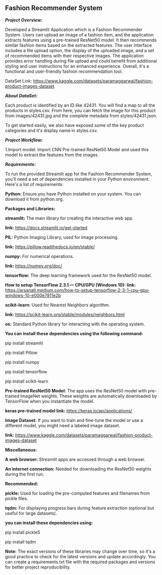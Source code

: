 ## Fashion Recommender System

***Project Overview:***


Developed a Streamlit Application which is a Fashion Recommender System. Users can upload an image of a fashion item, and the application extracts features using a pre-trained ResNet50 model. It then recommends similar fashion items based on the extracted features. The user interface includes a file upload option, the display of the uploaded image, and a set of recommended items with their respective images. The application provides error handling during file upload and could benefit from additional styling and user instructions for an enhanced experience. Overall, it's a functional and user-friendly fashion recommendation tool.



DataSet Link: https://www.kaggle.com/datasets/paramaggarwal/fashion-product-images-dataset

***About DataSet:***

Each product is identified by an ID like 42431. You will find a map to all the products in styles.csv. From here, you can fetch the image for this product from images/42431.jpg and the complete metadata from styles/42431.json.

To get started easily, we also have exposed some of the key product categories and it's display name in styles.csv.

***Project Workflow:***

1.Import model: Import CNN Pre-trained ResNet50 Model and used this model to extract the features from the images.


***Requirements:***


To run the provided Streamlit app for the Fashion Recommender System, you'll need a set of dependencies installed in your Python environment. Here's a list of requirements:

**Python:** Ensure you have Python installed on your system. You can download it from python.org.

**Packages and Libraries:**

**streamlit:** The main library for creating the interactive web app.

**link:** https://docs.streamlit.io/get-started

**PIL:** Python Imaging Library, used for image processing.

**link:** https://pillow.readthedocs.io/en/stable/

**numpy:** For numerical operations.

**link:** https://numpy.org/doc/

**tensorflow:** The deep learning framework used for the ResNet50 model.

**How to setup TensorFlow 2.3.1 — CPU/GPU (Windows 10):**
**link:** https://arsanatl.medium.com/how-to-setup-tensorflow-2-3-1-cpu-gpu-windows-10-e000e7811e2b

**scikit-learn:** Used for Nearest Neighbors algorithm.

**link:** https://scikit-learn.org/stable/modules/neighbors.html

**os:** Standard Python library for interacting with the operating system.


**You can install these dependencies using the following command:**

pip install streamlit 


pip install Pillow 


pip install numpy 


pip install tensorflow 


pip install scikit-learn



**Pre-trained ResNet50 Model:** The app uses the ResNet50 model with pre-trained ImageNet weights. These weights are automatically downloaded by TensorFlow when you instantiate the model.

**keras pre-trained model link:** https://keras.io/api/applications/

**Image Dataset:** If you want to train and fine-tune the model or use a different model, you might need a labeled image dataset.

**link:** https://www.kaggle.com/datasets/paramaggarwal/fashion-product-images-dataset

**Miscellaneous:**

**A web browser:** Streamlit apps are accessed through a web browser.

**An internet connection:** Needed for downloading the ResNet50 weights during the first run.

**Recommended:**

**pickle:** Used for loading the pre-computed features and filenames from pickle files.

**tqdm:** For displaying progress bars during feature extraction (optional but useful for large datasets).

**you can install these dependencies using:**

pip install pickle5 


pip install tqdm



**Note:** The exact versions of these libraries may change over time, so it's a good practice to check for the latest versions and update accordingly. You can create a requirements.txt file with the required packages and versions for better project reproducibility.
